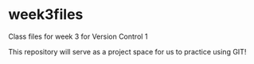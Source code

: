 # week3files
Class files for week 3 for Version Control 1

This repository will serve as a project space for us to practice using GIT!


